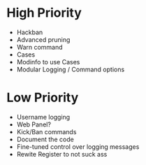 # High Priority
* Hackban
* Advanced pruning
* Warn command
* Cases
* Modinfo to use Cases
* Modular Logging / Command options
# Low Priority
* Username logging
* Web Panel?
* Kick/Ban commands
* Document the code
* Fine-tuned control over logging messages
* Rewite Register to not suck ass
